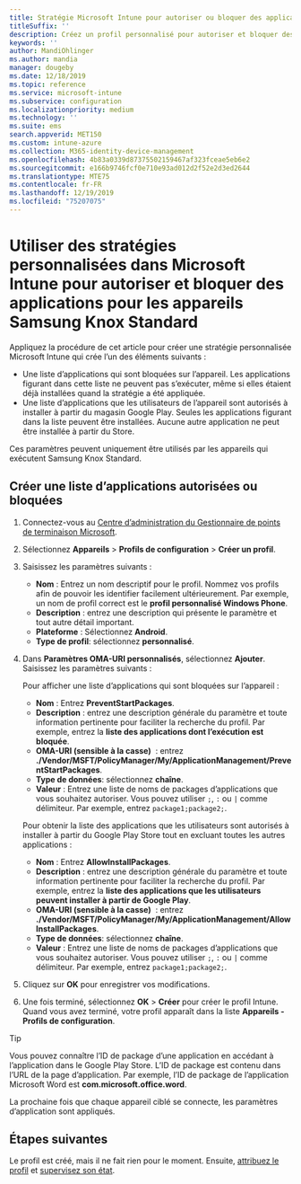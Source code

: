 ```yaml
---
title: Stratégie Microsoft Intune pour autoriser ou bloquer des applications pour Samsung Knox
titleSuffix: ''
description: Créez un profil personnalisé pour autoriser et bloquer des applications pour les appareils Samsung Knox Standard.
keywords: ''
author: MandiOhlinger
ms.author: mandia
manager: dougeby
ms.date: 12/18/2019
ms.topic: reference
ms.service: microsoft-intune
ms.subservice: configuration
ms.localizationpriority: medium
ms.technology: ''
ms.suite: ems
search.appverid: MET150
ms.custom: intune-azure
ms.collection: M365-identity-device-management
ms.openlocfilehash: 4b83a0339d87375502159467af323fceae5eb6e2
ms.sourcegitcommit: e166b9746fcf0e710e93ad012d2f52e2d3ed2644
ms.translationtype: MTE75
ms.contentlocale: fr-FR
ms.lasthandoff: 12/19/2019
ms.locfileid: "75207075"
---
```

# <a name="use-custom-policies-in-microsoft-intune-to-allow-and-block-apps-for-samsung-knox-standard-devices"></a>Utiliser des stratégies personnalisées dans Microsoft Intune pour autoriser et bloquer des applications pour les appareils Samsung Knox Standard 

Appliquez la procédure de cet article pour créer une stratégie personnalisée Microsoft Intune qui crée l’un des éléments suivants :

- Une liste d’applications qui sont bloquées sur l’appareil. Les applications figurant dans cette liste ne peuvent pas s’exécuter, même si elles étaient déjà installées quand la stratégie a été appliquée.
- Une liste d’applications que les utilisateurs de l’appareil sont autorisés à installer à partir du magasin Google Play. Seules les applications figurant dans la liste peuvent être installées. Aucune autre application ne peut être installée à partir du Store.

Ces paramètres peuvent uniquement être utilisés par les appareils qui exécutent Samsung Knox Standard.

## <a name="create-an-allowed-or-blocked-app-list"></a>Créer une liste d’applications autorisées ou bloquées

1. Connectez-vous au [Centre d’administration du Gestionnaire de points de terminaison Microsoft](https://go.microsoft.com/fwlink/?linkid=2109431).
2. Sélectionnez **Appareils** > **Profils de configuration** > **Créer un profil**.
3. Saisissez les paramètres suivants :

    - **Nom** : Entrez un nom descriptif pour le profil. Nommez vos profils afin de pouvoir les identifier facilement ultérieurement. Par exemple, un nom de profil correct est le **profil personnalisé Windows Phone**.
    - **Description** : entrez une description qui présente le paramètre et tout autre détail important.
    - **Plateforme** : Sélectionnez **Android**.
    - **Type de profil**: sélectionnez **personnalisé**.

4. Dans **Paramètres OMA-URI personnalisés**, sélectionnez **Ajouter**. Saisissez les paramètres suivants :

    Pour afficher une liste d’applications qui sont bloquées sur l’appareil :

    - **Nom** : Entrez **PreventStartPackages**.
    - **Description** : entrez une description générale du paramètre et toute information pertinente pour faciliter la recherche du profil. Par exemple, entrez la **liste des applications dont l’exécution est bloquée**.
    - **OMA-URI (sensible à la casse)**  : entrez **./Vendor/MSFT/PolicyManager/My/ApplicationManagement/PreventStartPackages**.
    - **Type de données**: sélectionnez **chaîne**.
    - **Valeur** : Entrez une liste de noms de packages d’applications que vous souhaitez autoriser. Vous pouvez utiliser `;`, `:` ou `|` comme délimiteur. Par exemple, entrez `package1;package2;`.

   Pour obtenir la liste des applications que les utilisateurs sont autorisés à installer à partir du Google Play Store tout en excluant toutes les autres applications :

    - **Nom** : Entrez **AllowInstallPackages**.
    - **Description** : entrez une description générale du paramètre et toute information pertinente pour faciliter la recherche du profil. Par exemple, entrez la **liste des applications que les utilisateurs peuvent installer à partir de Google Play**.
    - **OMA-URI (sensible à la casse)**  : entrez **./Vendor/MSFT/PolicyManager/My/ApplicationManagement/AllowInstallPackages**.
    - **Type de données**: sélectionnez **chaîne**.
    - **Valeur** : Entrez une liste de noms de packages d’applications que vous souhaitez autoriser. Vous pouvez utiliser `;`, `:` ou `|` comme délimiteur. Par exemple, entrez `package1;package2;`.

5. Cliquez sur **OK** pour enregistrer vos modifications.
6. Une fois terminé, sélectionnez **OK** > **Créer** pour créer le profil Intune. Quand vous avez terminé, votre profil apparaît dans la liste **Appareils - Profils de configuration**.

>[!TIP]
> Vous pouvez connaître l’ID de package d’une application en accédant à l’application dans le Google Play Store. L’ID de package est contenu dans l’URL de la page d’application. Par exemple, l’ID de package de l’application Microsoft Word est **com.microsoft.office.word**.

La prochaine fois que chaque appareil ciblé se connecte, les paramètres d’application sont appliqués.

## <a name="next-steps"></a>Étapes suivantes

Le profil est créé, mais il ne fait rien pour le moment. Ensuite, [attribuez le profil](../device-profile-assign.md) et [supervisez son état](device-profile-monitor.md).
